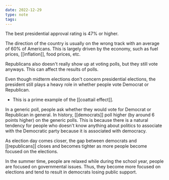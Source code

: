 ```yaml
---
date: 2022-12-29
type: note
tags:
---
```


The best presidential approval rating is 47% or higher.

The direction of the country is usually on the wrong track with an average of 60% of Americans. This is largely driven by the economy, such as fuel prices, [[inflation]], food prices, etc.

Republicans also doesn't really show up at voting polls, but they still vote anyways. This can affect the results of polls.

Even though midterm elections don't concern presidential elections, the president still plays a heavy role in whether people vote Democrat or Republican.
- This is a prime example of the [[coattail effect]].

In a generic poll, people ask whether they would vote for Democrat or Republican in general. In history, [[democrats]] poll higher (by around 6 points higher) on the generic polls. This is because there is a natural tendency for people who doesn't know anything about politics to associate with the Democratic party because it is associated with democracy.

As election day comes closer, the gap between democrats and [[republicans]] closes and becomes tighter as more people become focused on the elections.

In the summer time, people are relaxed while during the school year, people are focused on governmental issues. Thus, they become more focused on elections and tend to result in democrats losing public support.
